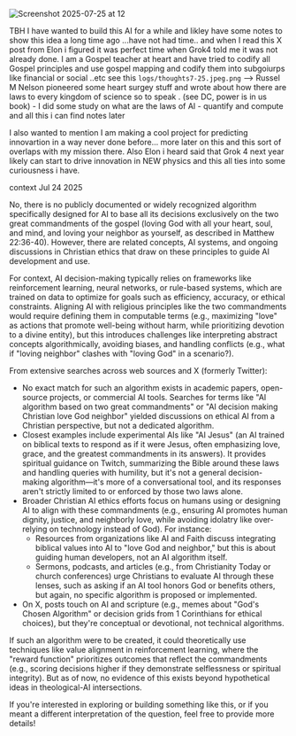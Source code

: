 ![Screenshot 2025-07-25 at 12](Screenshot%202025-07-25%20at%2012.19.01%E2%80%AFPM.png)

TBH I have wanted to build this AI for a while and likley have some notes to show this idea a long time ago ...have not had time.. and when I read this X post from Elon i figured it was perfect time when Grok4 told me it was not already done. I am a Gospel teacher at heart and have tried to codify all Gospel principles and use gospel mapping and codify them into subgoiurps like financial or social ..etc see this `logs/thoughts7-25.jpeg.png` --> Russel M Nelson pioneered some heart surgey stuff and wrote about how there are laws to every kingdom of science so to speak . (see DC, power is in us book) - I did some study on what are the laws of AI - quantify and compute and all this i can find notes later 

I also wanted to mention I am making a cool project for predicting innovartion in a way never done before... more later on this and this sort of overlaps with my mission there. Also Elon i heard said that Grok 4 next year likely can start to drive innovation in NEW physics and this all ties into some curiousness i have. 

context Jul 24 2025 

No, there is no publicly documented or widely recognized algorithm specifically designed for AI to base all its decisions exclusively on the two great commandments of the gospel (loving God with all your heart, soul, and mind, and loving your neighbor as yourself, as described in Matthew 22:36-40). However, there are related concepts, AI systems, and ongoing discussions in Christian ethics that draw on these principles to guide AI development and use.

For context, AI decision-making typically relies on frameworks like reinforcement learning, neural networks, or rule-based systems, which are trained on data to optimize for goals such as efficiency, accuracy, or ethical constraints. Aligning AI with religious principles like the two commandments would require defining them in computable terms (e.g., maximizing "love" as actions that promote well-being without harm, while prioritizing devotion to a divine entity), but this introduces challenges like interpreting abstract concepts algorithmically, avoiding biases, and handling conflicts (e.g., what if "loving neighbor" clashes with "loving God" in a scenario?).

From extensive searches across web sources and X (formerly Twitter):
- No exact match for such an algorithm exists in academic papers, open-source projects, or commercial AI tools. Searches for terms like "AI algorithm based on two great commandments" or "AI decision making Christian love God neighbor" yielded discussions on ethical AI from a Christian perspective, but not a dedicated algorithm.
- Closest examples include experimental AIs like "AI Jesus" (an AI trained on biblical texts to respond as if it were Jesus, often emphasizing love, grace, and the greatest commandments in its answers). It provides spiritual guidance on Twitch, summarizing the Bible around these laws and handling queries with humility, but it's not a general decision-making algorithm—it's more of a conversational tool, and its responses aren't strictly limited to or enforced by those two laws alone.
- Broader Christian AI ethics efforts focus on humans using or designing AI to align with these commandments (e.g., ensuring AI promotes human dignity, justice, and neighborly love, while avoiding idolatry like over-relying on technology instead of God). For instance:
  - Resources from organizations like AI and Faith discuss integrating biblical values into AI to "love God and neighbor," but this is about guiding human developers, not an AI algorithm itself.
  - Sermons, podcasts, and articles (e.g., from Christianity Today or church conferences) urge Christians to evaluate AI through these lenses, such as asking if an AI tool honors God or benefits others, but again, no specific algorithm is proposed or implemented.
- On X, posts touch on AI and scripture (e.g., memes about "God's Chosen Algorithm" or decision grids from 1 Corinthians for ethical choices), but they're conceptual or devotional, not technical algorithms.

If such an algorithm were to be created, it could theoretically use techniques like value alignment in reinforcement learning, where the "reward function" prioritizes outcomes that reflect the commandments (e.g., scoring decisions higher if they demonstrate selflessness or spiritual integrity). But as of now, no evidence of this exists beyond hypothetical ideas in theological-AI intersections.

If you're interested in exploring or building something like this, or if you meant a different interpretation of the question, feel free to provide more details!